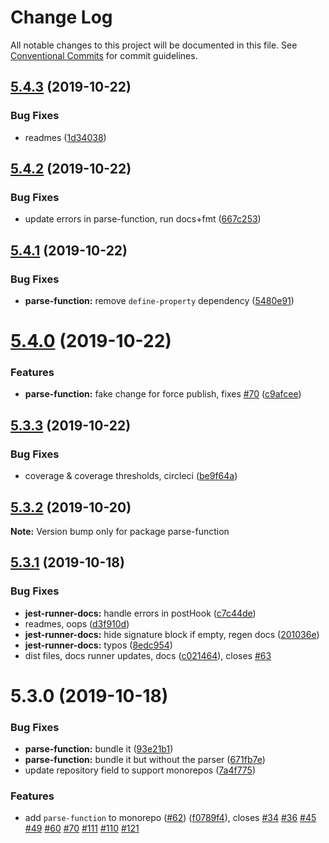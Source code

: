 # Change Log

All notable changes to this project will be documented in this file.
See [Conventional Commits](https://conventionalcommits.org) for commit guidelines.

## [5.4.3](https://github.com/tunnckoCore/opensource/compare/parse-function@5.4.2...parse-function@5.4.3) (2019-10-22)


### Bug Fixes

* readmes ([1d34038](https://github.com/tunnckoCore/opensource/commit/1d3403852b1c6321c8fea89d45956e73b20a616e))





## [5.4.2](https://github.com/tunnckoCore/opensource/compare/parse-function@5.4.1...parse-function@5.4.2) (2019-10-22)


### Bug Fixes

* update errors in parse-function,  run docs+fmt ([667c253](https://github.com/tunnckoCore/opensource/commit/667c2539f668bfe07659ea397d9dda1305b7da4e))





## [5.4.1](https://github.com/tunnckoCore/opensource/compare/parse-function@5.4.0...parse-function@5.4.1) (2019-10-22)


### Bug Fixes

* **parse-function:** remove `define-property` dependency ([5480e91](https://github.com/tunnckoCore/opensource/commit/5480e91eff38b22fd3301f2004ae80e1aff25e34))





# [5.4.0](https://github.com/tunnckoCore/opensource/compare/parse-function@5.3.3...parse-function@5.4.0) (2019-10-22)


### Features

* **parse-function:** fake change for force publish, fixes [#70](https://github.com/tunnckoCore/opensource/issues/70) ([c9afcee](https://github.com/tunnckoCore/opensource/commit/c9afcee419ce94dddce4df0e18f8c3bc73a1f76a))





## [5.3.3](https://github.com/tunnckoCore/opensource/compare/parse-function@5.3.2...parse-function@5.3.3) (2019-10-22)


### Bug Fixes

* coverage & coverage thresholds, circleci ([be9f64a](https://github.com/tunnckoCore/opensource/commit/be9f64a68a0ef029d006cddb90f78ba7369e6a08))





## [5.3.2](https://github.com/tunnckoCore/opensource/compare/parse-function@5.3.1...parse-function@5.3.2) (2019-10-20)

**Note:** Version bump only for package parse-function





## [5.3.1](https://github.com/tunnckoCore/opensource/compare/parse-function@5.3.0...parse-function@5.3.1) (2019-10-18)


### Bug Fixes

* **jest-runner-docs:** handle errors in postHook ([c7c44de](https://github.com/tunnckoCore/opensource/commit/c7c44de))
* readmes, oops ([d3f910d](https://github.com/tunnckoCore/opensource/commit/d3f910d))
* **jest-runner-docs:** hide signature block if empty, regen docs ([201036e](https://github.com/tunnckoCore/opensource/commit/201036e))
* **jest-runner-docs:** typos ([8edc954](https://github.com/tunnckoCore/opensource/commit/8edc954))
* dist files, docs runner updates, docs ([c021464](https://github.com/tunnckoCore/opensource/commit/c021464)), closes [#63](https://github.com/tunnckoCore/opensource/issues/63)





# 5.3.0 (2019-10-18)


### Bug Fixes

* **parse-function:** bundle it ([93e21b1](https://github.com/tunnckoCore/opensource/commit/93e21b1))
* **parse-function:** bundle it but without the parser ([671fb7e](https://github.com/tunnckoCore/opensource/commit/671fb7e))
* update repository field to support monorepos ([7a4f775](https://github.com/tunnckoCore/opensource/commit/7a4f775))


### Features

* add `parse-function` to monorepo ([#62](https://github.com/tunnckoCore/opensource/issues/62)) ([f0789f4](https://github.com/tunnckoCore/opensource/commit/f0789f4)), closes [#34](https://github.com/tunnckoCore/opensource/issues/34) [#36](https://github.com/tunnckoCore/opensource/issues/36) [#45](https://github.com/tunnckoCore/opensource/issues/45) [#49](https://github.com/tunnckoCore/opensource/issues/49) [#60](https://github.com/tunnckoCore/opensource/issues/60) [#70](https://github.com/tunnckoCore/opensource/issues/70) [#111](https://github.com/tunnckoCore/opensource/issues/111) [#110](https://github.com/tunnckoCore/opensource/issues/110) [#121](https://github.com/tunnckoCore/opensource/issues/121)
